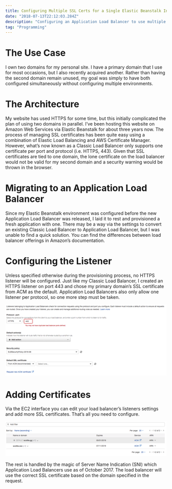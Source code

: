 ```yaml
---
title: Configuring Multiple SSL Certs for a Single Elastic Beanstalk Instance
date: "2018-07-13T22:12:03.284Z"
description: "Configuring an Application Load Balancer to use multiple SSL certificates with the same application."
tag: "Programming"
---
```


# The Use Case

I own two domains for my personal site. I have a primary domain that I use for most occasions, but I also recently acquired another. Rather than having the second domain remain unused, my goal was simply to have both configured simultaneously without configuring multiple environments.

# The Architecture

My website has used HTTPS for some time, but this initially complicated the plan of using two domains in parallel. I’ve been hosting this website on Amazon Web Services via Elastic Beanstalk for about three years now. The process of managing SSL certificates has been quite easy using a combination of Elastic Load Balancing and AWS Certificate Manager. However, what’s now known as a Classic Load Balancer only supports one certificate per port and protocol (i.e. HTTPS, 443). Given that SSL certificates are tied to one domain, the lone certificate on the load balancer would not be valid for my second domain and a security warning would be thrown in the browser.

# Migrating to an Application Load Balancer

Since my Elastic Beanstalk environment was configured before the new Application Load Balancer was released, I laid it to rest and provisioned a fresh application with one. There may be a way via the settings to convert an existing Classic Load Balancer to Application Load Balancer, but I was unable to find a quick solution. You can find the differences between load balancer offerings in Amazon’s documentation.

# Configuring the Listener

Unless specified otherwise during the provisioning process, no HTTPS listener will be configured. Just like my Classic Load Balancer, I created an HTTPS listener on port 443 and chose my primary domain’s SSL certificate from ACM as the default. Application Load Balancers also only allow one listener per protocol, so one more step must be taken.

![Listener](./load-balancer-listener.png)

# Adding Certificates

Via the EC2 interface you can edit your load balancer’s listeners settings and add more SSL certificates. That’s all you need to configure.

![SSL](./ssl-certs-on-load-balancer.png)

The rest is handled by the magic of Server Name Indication (SNI) which Application Load Balancers use as of October 2017. The load balancer will use the correct SSL certificate based on the domain specified in the request.
